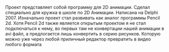 Проект представляет собой программу для 2D анимации. Сделал специально 
для кружка в школе по 2D Анимации.
Написана на Delphi 2007. Изначально проект стал развивать
как аналог программы Pencil 2d. Хотя Pencil 2d также является 
открытым проектом я не стал подключаться к нему, во первых там не конвертации
нашей анимации в avi файл, а предлогается лишь конвертить в серию рисунков. Которую 
можно уже через любой приличный редактор превратить в видео любого формата
